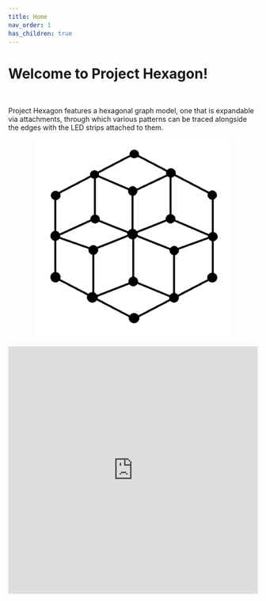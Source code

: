 ```yaml
---
title: Home
nav_order: 1
has_children: true
---
```


# Welcome to Project Hexagon!

<br>

Project Hexagon features a hexagonal graph model, one that is expandable via attachments, through which various patterns can be traced alongside the edges with the LED strips attached to them.

<div style="text-align: center;">
  <img src="https://github.com/muskaanX/Hexagon/blob/main/assets/images/hexagon.png" alt="Simulation" width="400" height="400">
</div>

<br>
<iframe  width="100%" height="500" src="https://www.youtube.com/embed/fhsjhfgjgf" title="YouTube video player" frameborder="0" allow="accelerometer; autoplay; clipboard-write; encrypted-media; gyroscope; picture-in-picture" allowfullscreen></iframe>
<br>
